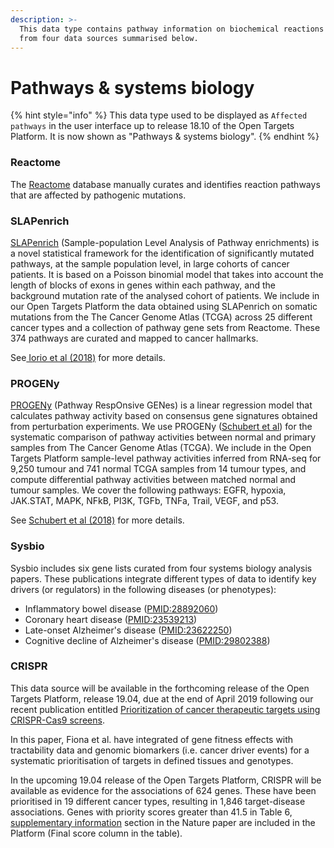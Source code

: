 ```yaml
---
description: >-
  This data type contains pathway information on biochemical reactions sourced
  from four data sources summarised below.
---
```


# Pathways & systems biology

{% hint style="info" %}
This data type used to be displayed as `Affected pathways` in the user interface up to release 18.10 of the Open Targets Platform. It is now shown as "Pathways & systems biology".
{% endhint %}

### Reactome

The [Reactome](http://www.reactome.org/) database manually curates and identifies reaction pathways that are affected by pathogenic mutations.

### SLAPenrich

[SLAPenrich](https://saezlab.github.io/SLAPenrich/) \(Sample-population Level Analysis of Pathway enrichments\) is a novel statistical framework for the identification of significantly mutated pathways, at the sample population level, in large cohorts of cancer patients. It is based on a Poisson binomial model that takes into account the length of blocks of exons in genes within each pathway, and the background mutation rate of the analysed cohort of patients. We include in our Open Targets Platform the data obtained using SLAPenrich on somatic mutations from the The Cancer Genome Atlas \(TCGA\) across 25 different cancer types and a collection of pathway gene sets from Reactome. These 374 pathways are curated and mapped to cancer hallmarks.

See[ Iorio et al \(2018\)](https://europepmc.org/abstract/MED/29713020) for more details.

### PROGENy

[PROGENy](https://saezlab.github.io/progeny/) \(Pathway RespOnsive GENes\) is a linear regression model that calculates pathway activity based on consensus gene signatures obtained from perturbation experiments. We use PROGENy \([Schubert et al](https://www.nature.com/articles/s41467-017-02391-6.epdf?author_access_token=16QkzhJ3OA3qJDqBw_GvGdRgN0jAjWel9jnR3ZoTv0NBFLUVI-ebH2AmtFlR1ykSPIho7ETJXL7VqZFC4zGtU0BaeoZncGrwx3ZW24lfVqvbSWqsQKaUXFTi_c-4pgcpX-1qerWYlkG6sha8rhrnMg%3D%3D)\) for the systematic comparison of pathway activities between normal and primary samples from The Cancer Genome Atlas \(TCGA\). We include in the Open Targets Platform sample-level pathway activities inferred from RNA-seq for 9,250 tumour and 741 normal TCGA samples from 14 tumour types, and compute differential pathway activities between matched normal and tumour samples. We cover the following pathways: EGFR, hypoxia, JAK.STAT, MAPK, NFkB, PI3K, TGFb, TNFa, Trail, VEGF,  and p53. 

See [Schubert et al \(2018\)](https://europepmc.org/abstract/MED/29295995) for more details.

### Sysbio

Sysbio includes six gene lists curated from four systems biology analysis papers. These publications integrate different types of data to identify key drivers \(or regulators\) in the following diseases \(or phenotypes\):

* Inflammatory bowel disease \([PMID:28892060](https://europepmc.org/abstract/MED/28892060)\)
* Coronary heart disease \([PMID:23539213](https://europepmc.org/abstract/MED/23539213)\)
* Late-onset Alzheimer's disease \([PMID:23622250](https://europepmc.org/abstract/MED/23622250)\)
* Cognitive decline of Alzheimer's disease \([PMID:29802388](https://europepmc.org/abstract/MED/29802388)\)

### CRISPR

This data source will be available in the forthcoming release of the Open Targets Platform, release 19.04, due at the end of April 2019 following our recent publication entitled [Prioritization of cancer therapeutic targets using CRISPR-Cas9 screens](https://europepmc.org/abstract/MED/30971826).

In this paper, Fiona et al. have integrated of gene fitness effects with tractability data and genomic biomarkers \(i.e. cancer driver events\) for a systematic prioritisation of targets in defined tissues and genotypes. 

In the upcoming 19.04 release of the Open Targets Platform, CRISPR will be available as evidence for the associations of 624 genes. These have been prioritised in 19 different cancer types, resulting in 1,846 target-disease associations. Genes with priority scores greater than 41.5 in Table 6, [supplementary information](https://www.nature.com/articles/s41586-019-1103-9#Sec44) section in the Nature paper are included in the Platform \(Final score column in the table\). 







